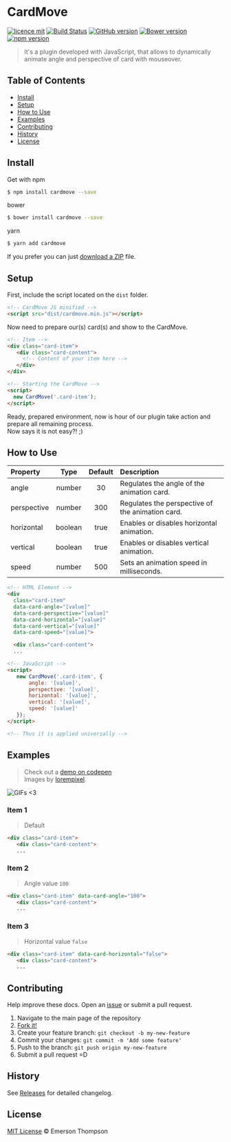 # CardMove

[![licence mit](https://img.shields.io/badge/licence-MIT-blue.svg)](http://thompsonemerson.mit-license.org/)
[![Build Status](https://travis-ci.org/thompsonemerson/cardmove.svg?branch=master)](https://travis-ci.org/thompsonemerson/cardmove)
[![GitHub version](https://badge.fury.io/gh/thompsonemerson%2Fcardmove.svg)](https://badge.fury.io/gh/thompsonemerson%2Fcardmove)
[![Bower version](https://badge.fury.io/bo/cardmove.svg)](https://badge.fury.io/bo/cardmove)
[![npm version](https://badge.fury.io/js/cardmove.svg)](http://badge.fury.io/js/cardmove)

> It's a plugin developed with JavaScript, that allows to dynamically animate angle and perspective of card with mouseover.

## Table of Contents

- [Install](#install)
- [Setup](#setup)
- [How to Use](#how-to-use)
- [Examples](#examples)
- [Contributing](#contributing)
- [History](#history)
- [License](#license)

## Install

Get with npm

```bash
$ npm install cardmove --save
```

bower

```bash
$ bower install cardmove --save
```

yarn

```bash
$ yarn add cardmove
```

If you prefer you can just [download a ZIP](https://github.com/thompsonemerson/cardmove/archive/master.zip) file.


## Setup

First, include the script located on the `dist` folder.

```html
<!-- CardMove JS minified -->
<script src="dist/cardmove.min.js"></script>
```

Now need to prepare our(s) card(s) and show to the CardMove.
```html
<!-- Item -->
<div class="card-item">
   <div class="card-content">
     <!-- Content of your item here -->
   </div>
</div>

<!-- Starting the CardMove -->
<script>
  new CardMove('.card-item');
</script>
```

Ready, prepared environment, now is hour of our plugin take action and prepare all remaining process. <br>
Now says it is not easy?! ;)


## How to Use

| Property      | Type    | Default  | Description                                      |
| :------------ | :-----: | :-------:| :----------------------------------------------- |
| angle         | number  | 30       | Regulates the angle of the animation card.       |
| perspective   | number  | 300      | Regulates the perspective of the animation card. |
| horizontal    | boolean | true     | Enables or disables horizontal animation.        |
| vertical      | boolean | true     | Enables or disables vertical animation.          |
| speed         | number  | 500      | Sets an animation speed in milliseconds.         |

```html
<!-- HTML Element -->
<div
  class="card-item"
  data-card-angle="[value]"
  data-card-perspective="[value]"
  data-card-horizontal="[value]"
  data-card-vertical="[value]"
  data-card-speed="[value]">

  <div class="card-content">
  ...
```

```html
<!-- JavaScript -->
<script>
   new CardMove('.card-item', {
       angle: '[value]',
       perspective: '[value]',
       horizontal: '[value]',
       vertical: '[value]',
       speed: '[value]'
   });
</script>

<!-- Thus it is applied universally -->
```

## Examples

> Check out a [demo on codepen](http://codepen.io/thompsonemerson/pen/aBxVma) <br>
Images by [lorempixel](http://lorempixel.com).

![GIFs <3](demo.gif)

### Item 1

> Default

```html
<div class="card-item">
   <div class="card-content">
   ...
```

### Item 2

> Angle value `100`

```html
<div class="card-item" data-card-angle="100">
   <div class="card-content">
   ...
```

### Item 3

> Horizontal value `false`

```html
<div class="card-item" data-card-horizontal="false">
   <div class="card-content">
   ...
```

## Contributing

Help improve these docs. Open an [issue](https://github.com/thompsonemerson/cardmove/issues/new) or submit a pull request.

1. Navigate to the main page of the repository
1. [Fork it!](https://github.com/thompsonemerson/cardmove#fork-destination-box)
1. Create your feature branch: `git checkout -b my-new-feature`
1. Commit your changes: `git commit -m 'Add some feature'`
1. Push to the branch: `git push origin my-new-feature`
1. Submit a pull request =D

## History

See [Releases](https://github.com/thompsonemerson/cardmove/releases) for detailed changelog.

## License

[MIT License](http://thompsonemerson.mit-license.org/) © Emerson Thompson
